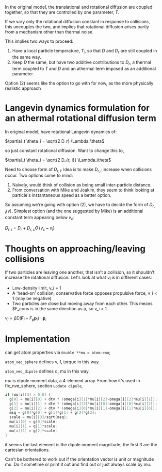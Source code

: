 In the original model, the translational and rotational diffusion are coupled together, so that they are controlled by one parameter, $T$.

If we vary only the rotational diffusion constant in response to collisions, this uncouples the two, and implies that rotational diffusion arises partly from a mechanism other than thermal noise.

This implies two ways to proceed:

1. Have a local particle temperature, $T_i$, so that $D$ and $D_r$ are still coupled in the same way.
2. Keep $D$ the same, but have two additive contributions to $D_r$, a thermal term coupled to $T$ and $D$ and an athermal term imposed as an additional parameter.

Option (2) seems like the option to go with for now, as the more physically realistic approach

# Langevin dynamics formulation for an athermal rotational diffusion term

In original model, have rotational Langevin dynamics of:

$\partial_t \theta_i = \sqrt{2 D_r} \Lambda_\theta$

so just constant rotational diffusion. Want to change this to,

$\partial_t \theta_i = \sqrt{2 D_{r, i}} \Lambda_\theta$

Need to choose form of $D_{r, i}$. Idea is to make $D_{r, i}$ increase when collisions occur. Two options come to mind: 

1. Naively, would think of collision as being small inter-particle distance.
2. From conversation with Mike and Joakim, they seem to think looking at particle's instantaneous speed as a better option.

So assuming we're going with option (2), we have to decide the form of $D_{r, i}(v)$. Simplest option (and the one suggested by Mike) is an additional constant term appearing below $v_c$:

$D_{r, i} = D_{r} + D_{r, c} \Theta \, (v_c - v_i)$

# Thoughts on approaching/leaving collisions

If two particles are leaving one another, that isn't a collision, so it shouldn't increase the rotational diffusion. Let's look at what $v_i$ is in different cases:

- Low-density limit, v_i = 1
- A 'head-on' collision, conservative force opposes propulsive force, v_i < 1 (may be negative)
- Two particles are close but moving away from each other. This means $F_cons is in the same direction as p, so v_i > 1.

$v_i = \beta D (\mathbf{F}_i + F_p \mathbf{p}_i) \cdot \mathbf{p}_i$

# Implementation

can get atom properties via `double **mu = atom->mu`;

`atom_vec_sphere` defines v, f, torque in this way.

`atom_vec_dipole` defines q, mu in this way.

mu is dipole moment data, a 4-element array. From how it's used in fix_nve_sphere, section `update dipole`,

```C++
if (mu[i][3] > 0.0) {
  g[0] = mu[i][0] + dtv * (omega[i][1]*mu[i][2]-omega[i][2]*mu[i][1]);
  g[1] = mu[i][1] + dtv * (omega[i][2]*mu[i][0]-omega[i][0]*mu[i][2]);
  g[2] = mu[i][2] + dtv * (omega[i][0]*mu[i][1]-omega[i][1]*mu[i][0]);
  msq = g[0]*g[0] + g[1]*g[1] + g[2]*g[2];
  scale = mu[i][3]/sqrt(msq);
  mu[i][0] = g[0]*scale;
  mu[i][1] = g[1]*scale;
  mu[i][2] = g[2]*scale;
}
```

it seems the last element is the dipole moment magnitude; the first 3 are the cartesian orientations.

Can't be bothered to work out if the orientation vector is unit or magnitude mu. Do it sometime or print it out and find out or just always scale by mu.
